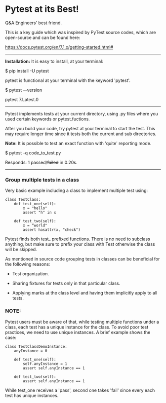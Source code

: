 # **Pytest** at its Best!

Q&A Engineers' best friend. 

This is a key guide which was inspired by PyTest source codes, which are open-source and can be found here: 

https://docs.pytest.org/en/7.1.x/getting-started.html#

------------
**Installation:**
It is easy to install, at your terminal:

$ pip install -U pytest

pytest is functional at your terminal with the keyword 'pytest'.

$ pytest --version

pytest 7.Latest.0


------------
Pytest implements tests at your current directory, using .py files where you used certain keywords or pytest.fuctions.

After you build your code, try pytest at your terminal to start the test. This may require longer time since it tests both the current and sub directories.

**Note:** It is possible to test an exact function with 'quite' reporting mode.

$ pytest -q code_to_test.py

Responds: 1 passed/~~failed~~ in 0.20s.

------------

### **Group multiple tests in a class**

Very basic example including a class to implement multiple test using:

    class TestClass:
        def test_one(self):
            x = "hello"
            assert "h" in x

        def test_two(self):
            x = "world"
            assert hasattr(x, "check")


Pytest finds both test_ prefixed functions. There is no need to subclass anything, but make sure to prefix your class with Test otherwise the class will be skipped. 


As mentioned in source code grouping tests in classes can be beneficial for the following reasons:

- Test organization.

- Sharing fixtures for tests only in that particular class.

- Applying marks at the class level and having them implicitly apply to all tests.

### NOTE:

Pytest users must be aware of that, while testing multiple functions under a class, each test has a unique instance for the class.
To avoid poor test practices, we need to use unique instances. A brief example shows the case:

    class TestClassDemoInstance:
        anyInstance = 0

        def test_one(self):
            self.anyInstance = 1
            assert self.anyInstance == 1

        def test_two(self):
            assert self.anyInstance == 1


While test_one receives a 'pass', second one takes 'fail' since every each test has unique instances.


